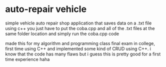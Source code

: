 # auto-repair vehicle
simple vehicle auto repair shop application that saves data on a .txt file using c++
you just have to put the coba.cpp and all of the .txt files at the same folder location and simply run the coba.cpp code

made this for my algorithm and programming class final exam in college, first time using C++ and implemented some kind of CRUD using C++. i know that the code has many flaws but i guess this is pretty good for a first time experience haha
